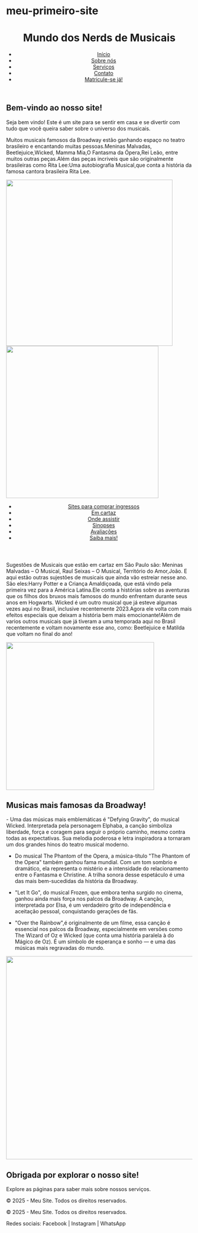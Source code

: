 # meu-primeiro-site
<!DOCTYPE html>
<html lang="pt-BR">
<head>
  <meta charset="UTF-8">
  <title>Meu Primeiro Site</title>
  <link rel="stylesheet" href="estilo.css"> <!-- futuramente para estilizar -->
</head>
<body>

  <!-- Cabeçalho com menu de navegação -->
  <header>
    <h1>Mundo dos Nerds de Musicais</h1>
    <nav>
      <ul>
        <li><a href="#">Início</a></li>
        <li><a href="#">Sobre nós</a></li>
        <li><a href="#">Serviços</a></li>
        <li><a href="#">Contato</a></li>
        <li><a href="#" class="botao-destaque">Matricule-se já!</a></li>
      </ul>
    </nav>
  </header>

  <!-- Conteúdo principal da página -->
  <main>
    <h2>Bem-vindo ao nosso site!</h2>
    <p>Seja bem vindo! Este é um site para se sentir em casa e se divertir com tudo que você queira saber sobre o universo dos musicais.</p>

<p>Muitos musicais famosos da Broadway estão ganhando espaço no teatro brasileiro e encantando muitas pessoas.Meninas Malvadas, Beetlejuice,Wicked, Mamma Mia,O Fantasma da Ópera,Rei Leão, entre muitos outras peças.Além das peças incriveis que são originalmente brasileiras como Rita Lee:Uma autobiografia Musical,que conta a história da famosa cantora brasileira Rita Lee.
   <div align- "center">
  <img src="https://github.com/user-attachments/assets/2b15fc17-f379-406e-bdb9-6efbb261b522"  width="450px" />   <img src="https://github.com/user-attachments/assets/34b36aba-a70f-404d-8fae-8664f57506ea" width="412px" />  
    </div>

  <header>
    <nav>
      <ul>
        <li><a href="index.html">Sites para comprar ingressos</a></li>
        <li><a href="sobre.html">Em cartaz</a></li>      
        <li><a href="servicos.html">Onde assistir</a></li>
        <li><a href="depoimentos.html">Sinopses</a></li>
        <li><a href="contato.html">Avaliações</a></li>
        <li><a href="#" class="botao-destaque">Saiba mais!</a></li>
      </ul>
    </nav>
  </header>
<p> Sugestões de Musicais que estão em cartaz em São Paulo são: Meninas Malvadas – O Musical, Raul Seixas – O Musical, Território do Amor,João.
  E aqui estão outras sujestões de musicais que ainda vão estreiar nesse ano. São eles:Harry Potter e a Criança Amaldiçoada, que está vindo pela primeira vez para a América Latina.Ele conta a histórias sobre as aventuras que os filhos dos bruxos mais famosos do mundo enfrentam durante seus anos em Hogwarts. Wicked é um outro musical que já esteve algumas vezes aqui no Brasil, inclusive recentemente 2023.Agora ele volta com mais efeitos especiais que deixam a história bem mais emocionante!Além de varios outros musicais que já tiveram a uma temporada aqui no Brasil recentemente e voltam novamente esse ano, como: Beetlejuice e Matilda que voltam no final do ano! </p>
  <div align- "center">
  <img src="https://github.com/user-attachments/assets/0f58ba23-6929-433d-aa0a-a298cb07eec7"  width="400" /> 
      </div>
 <h2>Musicas mais famosas da Broadway!</h2>
                                        
<p>- Uma das músicas mais emblemáticas é "Defying Gravity", do musical Wicked. Interpretada pela personagem Elphaba, a canção simboliza liberdade, força e coragem para seguir o próprio caminho, mesmo contra todas as expectativas. Sua melodia poderosa e letra inspiradora a tornaram um dos grandes hinos do teatro musical moderno.
 
  - Do musical The Phantom of the Opera, a música-título "The Phantom of the Opera" também ganhou fama mundial. Com um tom sombrio e dramático, ela representa o mistério e a intensidade do relacionamento entre o Fantasma e Christine. A trilha sonora desse espetáculo é uma das mais bem-sucedidas da história da Broadway.

 - "Let It Go", do musical Frozen, que embora tenha surgido no cinema, ganhou ainda mais força nos palcos da Broadway. A canção, interpretada por Elsa, é um verdadeiro grito de independência e aceitação pessoal, conquistando gerações de fãs.

 - "Over the Rainbow",é originalmente de um filme, essa canção é essencial nos palcos da Broadway, especialmente em versões como The Wizard of Oz e Wicked (que conta uma história paralela à do Mágico de Oz). É um símbolo de esperança e sonho — e uma das músicas mais regravadas do mundo.</p>
  <div align- "center">
                               <img src="https://github.com/user-attachments/assets/7cc8d87d-0730-46cf-b6d0-b1dd1180b3e0"     width="550px" /> 
      </div>

  <main>
    <h2>Obrigada por explorar o nosso site!</h2>
    <p>Explore as páginas para saber mais sobre nossos serviços.</p>
  </main>

  <footer>
    <p>© 2025 - Meu Site. Todos os direitos reservados.</p>
  </footer>

</body>
</html>

  <!-- Rodapé com informações finais -->
  <footer>
    <p>© 2025 - Meu Site. Todos os direitos reservados.</p>
    <p>Redes sociais: Facebook | Instagram | WhatsApp</p>
  </footer>
